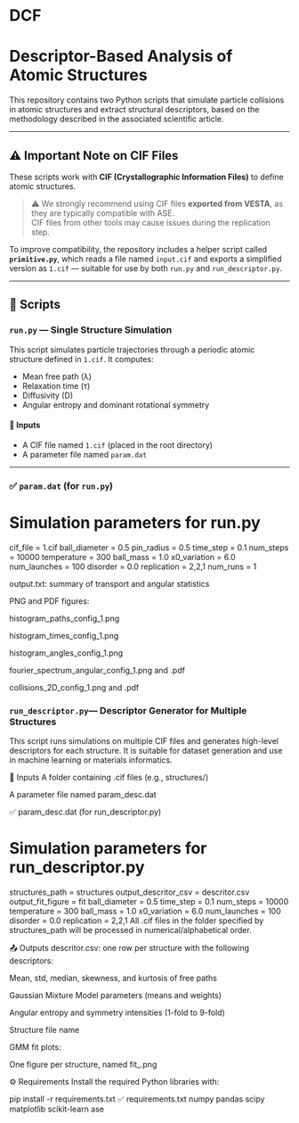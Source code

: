 # DCF  
# Descriptor-Based Analysis of Atomic Structures

This repository contains two Python scripts that simulate particle collisions in atomic structures and extract structural descriptors, based on the methodology described in the associated scientific article.

---

## ⚠️ Important Note on CIF Files

These scripts work with **CIF (Crystallographic Information Files)** to define atomic structures.

> ⚠️ We strongly recommend using CIF files **exported from VESTA**, as they are typically compatible with ASE.  
> CIF files from other tools may cause issues during the replication step.

To improve compatibility, the repository includes a helper script called **`primitive.py`**, which reads a file named `input.cif` and exports a simplified version as `1.cif` — suitable for use by both `run.py` and `run_descriptor.py`.

---

## 📄 Scripts

### `run.py` — Single Structure Simulation

This script simulates particle trajectories through a periodic atomic structure defined in `1.cif`. It computes:

- Mean free path (λ)
- Relaxation time (τ)
- Diffusivity (D)
- Angular entropy and dominant rotational symmetry

#### 🔧 Inputs
- A CIF file named `1.cif` (placed in the root directory)
- A parameter file named `param.dat`

---

### ✅ `param.dat` (for `run.py`)

# Simulation parameters for run.py
cif_file = 1.cif
ball_diameter = 0.5
pin_radius = 0.5
time_step = 0.1
num_steps = 10000
temperature = 300
ball_mass = 1.0
x0_variation = 6.0
num_launches = 100
disorder = 0.0
replication = 2,2,1
num_runs = 1

output.txt: summary of transport and angular statistics

PNG and PDF figures:

histogram_paths_config_1.png

histogram_times_config_1.png

histogram_angles_config_1.png

fourier_spectrum_angular_config_1.png and .pdf

collisions_2D_config_1.png and .pdf

###  `run_descriptor.py`— Descriptor Generator for Multiple Structures
This script runs simulations on multiple CIF files and generates high-level descriptors for each structure.
It is suitable for dataset generation and use in machine learning or materials informatics.

🔧 Inputs
A folder containing .cif files (e.g., structures/)

A parameter file named param_desc.dat

✅ param_desc.dat (for run_descriptor.py)

# Simulation parameters for run_descriptor.py
structures_path = structures
output_descritor_csv = descritor.csv
output_fit_figure = fit
ball_diameter = 0.5
time_step = 0.1
num_steps = 10000
temperature = 300
ball_mass = 1.0
x0_variation = 6.0
num_launches = 100
disorder = 0.0
replication = 2,2,1
All .cif files in the folder specified by structures_path will be processed in numerical/alphabetical order.

📤 Outputs
descritor.csv: one row per structure with the following descriptors:

Mean, std, median, skewness, and kurtosis of free paths

Gaussian Mixture Model parameters (means and weights)

Angular entropy and symmetry intensities (1-fold to 9-fold)

Structure file name

GMM fit plots:

One figure per structure, named fit_<structure>.png

⚙️ Requirements
Install the required Python libraries with:

pip install -r requirements.txt
✅ requirements.txt
numpy
pandas
scipy
matplotlib
scikit-learn
ase

